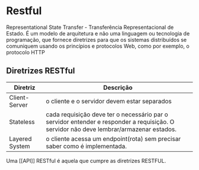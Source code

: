 # Restful
Representational State Transfer - Transferência Representacional de Estado. É um modelo de arquitetura e não uma linguagem ou tecnologia de programação, que fornece diretrizes para que os sistemas distribuídos se comuniquem usando os princípios e protocolos Web, como por exemplo, o protocolo HTTP

## Diretrizes RESTful
| Diretriz        | Descrição                                                                                                                              |
| --------------- | -------------------------------------------------------------------------------------------------------------------------------------- |
| Client-Server | o cliente e o servidor devem estar separados                                                                                           |
| Stateless       | cada requisição deve ter o necessário par o servidor entender e responder a requisição. O servidor não deve lembrar/armazenar estados. |
| Layered System  | o cliente acessa um endpoint(rota) sem precisar saber como é implementada.                                                                                                                                       |

Uma [[API]] RESTful é aquela que cumpre as diretrizes RESTFUL.